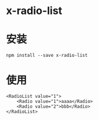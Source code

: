 # x-radio-list
# 安装
```
npm install --save x-radio-list
```
# 使用
```
<RadioList value="1">
    <Radio value="1">aaaa</Radio>
    <Radio value="2">bbb</Radio>
</RadioList>
```